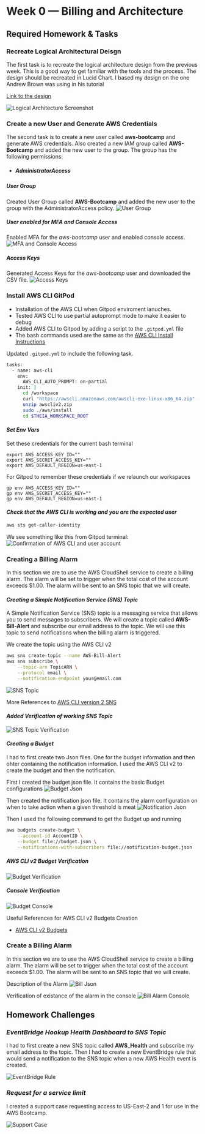 # Week 0 — Billing and Architecture

## Required Homework & Tasks

### Recreate Logical Architectural Deisgn

The first task is to recreate the logical architecture design from the previous week. This is a good way to get familiar with the tools and the process. The design should be recreated in Lucid Chart. I based my design on the one Andrew Brown was using in his tutorial

[Link to the design](https://lucid.app/lucidchart/b23df7f5-fcac-4476-be9e-339885627b98/edit?viewport_loc=240,-238,2525,1631,0_0&invitationId=inv_474f3ff7-4010-4e24-8ae8-aa1c2bd49b66)

![Logical Architecture Screenshot](assets/napkin-design.png)

### Create a new User and Generate AWS Credentials

The second task is to create a new user called **aws-bootcamp** and generate AWS credentials. Also created a new IAM group called **AWS-Bootcamp** and added the new user to the group. The group has the following permissions:

- ##### AdministratorAccess

##### User Group

Created User Group called **AWS-Bootcamp** and added the new user to the group with the AdministratorAccess policy.
![User Group](assets/user-group.png)

##### User enabled for MFA and Console Access

Enabled MFA for the *aws-bootcamp* user and enabled console access.
![MFA and Console Access](assets/mfa-console-access.png)

##### Access Keys

Generated Access Keys for the *aws-bootcamp* user and downloaded the CSV file.
![Access Keys](assets/access-keys.png)

### Install AWS CLI GitPod

- Installation of the AWS CLI when Gitpod enviroment lanuches.
- Tested AWS CLI to use partial autoprompt mode to make it easier to debug
- Added AWS CLI to Gitpod by adding a script to the `.gitpod.yml` file
- The bash commands used are the same as the [AWS CLI Install Instructions](https://docs.aws.amazon.com/cli/latest/userguide/getting-started-install.html)

Updated  `.gitpod.yml` to include the following task.

```sh
tasks:
  - name: aws-cli
    env:
      AWS_CLI_AUTO_PROMPT: on-partial
    init: |
      cd /workspace
      curl "https://awscli.amazonaws.com/awscli-exe-linux-x86_64.zip" -o "awscliv2.zip"
      unzip awscliv2.zip
      sudo ./aws/install
      cd $THEIA_WORKSPACE_ROOT
```

#### *Set Env Vars*

Set these credentials for the current bash terminal

```text
export AWS_ACCESS_KEY_ID=""
export AWS_SECRET_ACCESS_KEY=""
export AWS_DEFAULT_REGION=us-east-1
```

For Gitpod to remember these credentials if we relaunch our workspaces

```text
gp env AWS_ACCESS_KEY_ID=""
gp env AWS_SECRET_ACCESS_KEY=""
gp env AWS_DEFAULT_REGION=us-east-1
```

#### *Check that the AWS CLI is working and you are the expected user*

```sh
aws sts get-caller-identity
```

We see something like this from Gitpod terminal:
![Confirmation of AWS CLI and user account](assets/aws-cli.png)

### Creating a Billing Alarm

In this section we are to use the AWS CloudShell service to create a billing alarm. The alarm will be set to trigger when the total cost of the account exceeds $1.00. The alarm will be sent to an SNS topic that we will create.

#### *Creating a Simple Notification Service (SNS) Topic*

A Simple Notification Service (SNS) topic is a messaging service that allows you to send messages to subscribers. We will create a topic called **AWS-Bill-Alert** and subscribe our email address to the topic. We will use this topic to send notifications when the billing alarm is triggered.

We create the topic using the AWS CLI v2

```sh
aws sns create-topic --name AWS-Bill-Alert
aws sns subscribe \
    --topic-arn TopicARN \
    --protocol email \
    --notification-endpoint your@email.com
```

![SNS Topic](assets/sns-topic.png)

More References to [AWS CLI version 2 SNS](https://awscli.amazonaws.com/v2/documentation/api/latest/reference/sns/index.html)

#### *Added Verification of working SNS Topic*

![SNS Topic Verification](assets/sns-topic-verification.png)

#### *Creating a Budget*

I had to first create two Json files. One for the budget information and then ohter containing the notification information. I used the AWS CLI v2 to create the budget and then the notification.

First I created the budget json file. It contains the basic Budget configurations
![Budget Json](assets/budget-json.png)

Then created the notification json file. It contains the alarm configuration on when to take action when a given threshold is meat
![Notification Json](assets/notification-json.png)

Then I used the following command to get the Budget up and running

```sh
aws budgets create-budget \
    --account-id AccountID \
    --budget file://budget.json \
    --notifications-with-subscribers file://notification-budget.json
```

##### AWS CLI v2 Budget Verification

![Budget Verification](assets/budget-verification.png)

##### Console Verification

![Budget Console](assets/budget-console.png)

Useful References for AWS CLI v2 Budgets Creation

- [AWS CLI v2 Budgets](https://awscli.amazonaws.com/v2/documentation/api/latest/reference/budgets/create-budget.html#examples)

### Create a Billing Alarm

In this section we are to use the AWS CloudShell service to create a billing alarm. The alarm will be set to trigger when the total cost of the account exceeds $1.00. The alarm will be sent to an SNS topic that we will create.

Description of the Alarm
![Bill Json](assets/bill-json.png)

Verification of existance of the alarm in the console
![Bill Alarm Console](assets/bill-alarm-console.png)

## Homework Challenges

### *EventBridge Hookup Health Dashboard to SNS Topic*

I had to first create a new SNS topic called **AWS_Health** and subscribe my email address to the topic. Then I had to create a new EventBridge rule that would send a notification to the SNS topic when a new AWS Health event is created.

![EventBridge Rule](assets/eventbridge-rule.png)

### *Request for a service limit*

I created a support case requesting access to US-East-2 and 1 for use in the AWS Bootcamp.

![Support Case](assets/support-case.png)

